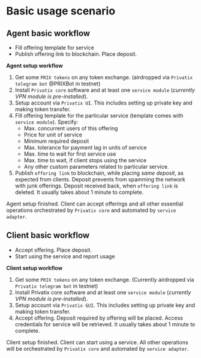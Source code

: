 # Basic usage scenario

## Agent basic workflow

* Fill offering template for service
* Publish offering link to blockchain. Place deposit.

**Agent setup workflow**

1. Get some `PRIX tokens` on any token exchange. \(airdropped via `Privatix telegram bot` @PRIXBot in testnet\)
2. Install `Privatix core` software and at least one `service module` \(_currently VPN module is pre-installed_\).
3. Setup account via `Privatix UI`. This includes setting up private key and making token transfer.
4. Fill offering template for the particular service \(template comes with `service module`\). Specify:
   * Max. concurrent users of this offering
   * Price for unit of service
   * Minimum required deposit
   * Max. tolerance for payment lag in units of service
   * Max. time to wait for first service use
   * Max. time to wait, if client stops using the service
   * Any other custom parameters related to particular service.
5. Publish `offering link` to blockchain, while placing _same deposit_, as expected from clients. Deposit prevents from spamming the network with junk offerings. Deposit received back, when `offering link` is deleted. It usually takes about 1 minute to complete.

Agent setup finished. Client can accept offerings and all other essential operations orchestrated by `Privatix core` and automated by `service adapter`.

## Client basic workflow

* Accept offering. Place deposit.
* Start using the service and report usage

**Client setup workflow**

1. Get some `PRIX tokens` on any token exchange. \(Currently airdropped via `Privatix telegram bot` in testnet\)
2. Install Privatix core software and at least one `service module` \(_currently VPN module is pre-installed_\).
3. Setup account via `Privatix GUI`. This includes setting up private key and making token transfer.
4. Accept offering. Deposit required by offering will be placed. Access credentials for service will be retrieved. It usually takes about 1 minute to complete.

Client setup finished. Client can start using a service. All other operations will be orchestrated by `Privatix core` and automated by `service adapter`.

